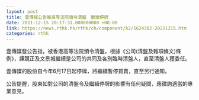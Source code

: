 ```yaml
---
layout: post
title: 壹傳媒公告被高等法院頒令清盤　繼續停牌
date: 2021-12-15 20:17:31.000000000 +08:00
link: https://news.rthk.hk/rthk/ch/component/k2/1624382-20211215.htm
categories: rthk
---
```


壹傳媒發公告指，被香港高等法院頒令清盤，根據《公司(清盤及雜項條文)條例》，譚競正及文景城繼續是公司的共同及各別臨時清盤人，直至清盤人獲委任。

壹傳媒的股份自今年6月17日起停牌，將繼續暫停買賣，直至另行通知。

公告提醒，股東如對公司的清盤令及繼續停牌的影響有任何疑問，應徵詢適當的專業意見。
